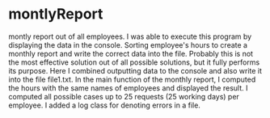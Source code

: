 # montlyReport
montly report out of all employees.
I was able to execute this program by displaying the data in the console.
Sorting employee's hours to create a monthly report and write the correct data into the file.
Probably this is not the most effective solution out of all possible solutions, but it fully performs its purpose.
Here I combined outputting data to the console and also write it into the file file1.txt.
In the main function of the monthly report, I computed the hours with the same names of employees and displayed the result.
I computed all possible cases up to 25 requests (25 working days) per employee.
I added a log class for denoting errors in a file.
